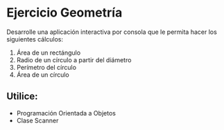 Ejercicio Geometría
====================

Desarrolle una aplicación interactiva por consola que le permita hacer los siguientes cálculos:

1. Área de un rectángulo
2. Radio de un círculo a partir del diámetro
3. Perímetro del círculo 
4. Área de un círculo

Utilice:
---------

- Programación Orientada a Objetos 
- Clase Scanner 